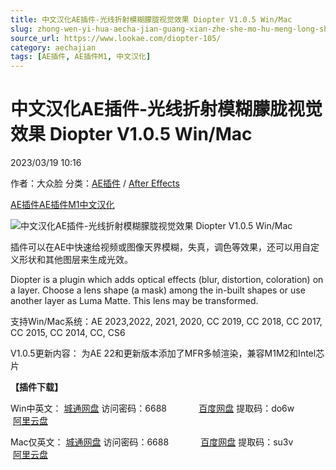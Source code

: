 ```yaml
---
title: 中文汉化AE插件-光线折射模糊朦胧视觉效果 Diopter V1.0.5 Win/Mac
slug: zhong-wen-yi-hua-aecha-jian-guang-xian-zhe-she-mo-hu-meng-long-shi-jue-xiao-guo-diopter-v1-0-5-win-mac
source_url: https://www.lookae.com/diopter-105/
category: aechajian
tags: [AE插件, AE插件M1, 中文汉化]
---
```

# 中文汉化AE插件-光线折射模糊朦胧视觉效果 Diopter V1.0.5 Win/Mac

2023/03/19 10:16

作者：大众脸
分类：[AE插件](https://www.lookae.com/after-effects/aechajian/) / [After Effects](https://www.lookae.com/after-effects/)

[AE插件](https://www.lookae.com/tag/ae%e6%8f%92%e4%bb%b6/)[AE插件M1](https://www.lookae.com/tag/aem1/)[中文汉化](https://www.lookae.com/tag/%e4%b8%ad%e6%96%87%e6%b1%89%e5%8c%96/)

![中文汉化AE插件-光线折射模糊朦胧视觉效果 Diopter V1.0.5 Win/Mac](https://www.lookae.com/wp-content/uploads/2022/09/Diopter-105.jpg "中文汉化AE插件-光线折射模糊朦胧视觉效果 Diopter V1.0.5 Win/Mac-LookAE.com")

[](https://cloud.video.taobao.com//play/u/705956171/p/1/e/6/t/1/50214028960.mp4?_=1")

插件可以在AE中快速给视频或图像天界模糊，失真，调色等效果，还可以用自定义形状和其他图层来生成光效。

Diopter is a plugin which adds optical effects (blur, distortion, coloration) on a layer. Choose a lens shape (a mask) among the in-built shapes or use another layer as Luma Matte. This lens may be transformed.

支持Win/Mac系统：AE 2023,2022, 2021, 2020, CC 2019, CC 2018, CC 2017, CC 2015, CC 2014, CC, CS6

V1.0.5更新内容： 为AE 22和更新版本添加了MFR多帧渲染，兼容M1M2和Intel芯片

**【插件下载】**

Win中英文： [城通网盘](https://url70.ctfile.com/f/2827370-667325960-17a520?p=4431) 访问密码：6688             [百度网盘](https://pan.baidu.com/s/1hkJ6jGV87sTS8-0vsNf7PA?pwd=do6w) 提取码：do6w            [阿里云盘](https://www.aliyundrive.com/s/2L8qPYSdpeX)

Mac仅英文： [城通网盘](https://url70.ctfile.com/f/2827370-826031783-6f4876?p=4431) 访问密码：6688             [百度网盘](https://pan.baidu.com/s/1EjXKAgxI7zlz8vqTsocnDw?pwd=su3v) 提取码：su3v            [阿里云盘](https://www.aliyundrive.com/s/XrguUU8APS4)

